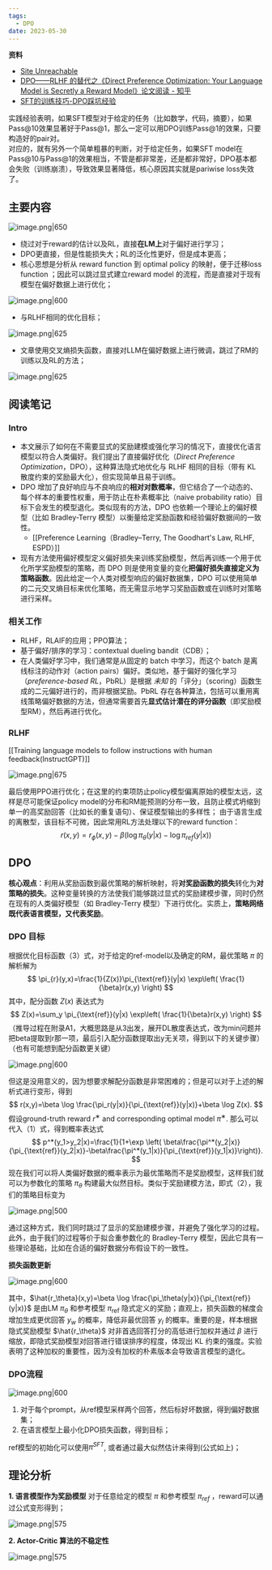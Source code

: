 ```yaml
---
tags:
  - DPO
date: 2023-05-30
---
```

**资料**
- [Site Unreachable](https://www.youtube.com/watch?v=pzh2oc6shic)
- [DPO——RLHF 的替代之《Direct Preference Optimization: Your Language Model is Secretly a Reward Model》论文阅读 - 知乎](https://zhuanlan.zhihu.com/p/634705904)
- [SFT的训练技巧-DPO踩坑经验](https://www.xiaohongshu.com/explore/6585a7130000000009022151?app_platform=ios&app_version=8.18&share_from_user_hidden=true&type=normal&xhsshare=WeixinSession&appuid=6102330b000000000101c9c0&apptime=1703299203)

实践经验表明，如果SFT模型对于给定的任务（比如数学，代码，摘要），如果Pass@10效果显著好于Pass@1，那么一定可以用DPO训练Pass@1的效果，只要构造好的pair对。  
对应的，就有另外一个简单粗暴的判断，对于给定任务，如果SFT model在Pass@10与Pass@1的效果相当，不管是都非常差，还是都非常好，DPO基本都会失败（训练崩溃），导致效果显著降低，核心原因其实就是pariwise loss失效了。

## 主要内容

![image.png|650](https://raw.githubusercontent.com/Shichun-Liu/images-on-picgo/main/pics/20231223121313.png)

- 绕过对于reward的估计以及RL，直接**在LM上**对于偏好进行学习；
- DPO更直接，但是性能损失大；RL的泛化性更好，但是成本更高；
- 核心思想是分析从 reward function 到 optimal policy 的映射，便于迁移loss function ；因此可以跳过显式建立reward model 的流程，而是直接对于现有模型在偏好数据上进行优化；

![image.png|600](https://raw.githubusercontent.com/Shichun-Liu/images-on-picgo/main/pics/20231222004946.png)

- 与RLHF相同的优化目标；

![image.png|625](https://raw.githubusercontent.com/Shichun-Liu/images-on-picgo/main/pics/20231222005251.png)

- 文章使用交叉熵损失函数，直接对LLM在偏好数据上进行微调，跳过了RM的训练以及RL的方法；

![image.png|625](https://raw.githubusercontent.com/Shichun-Liu/images-on-picgo/main/pics/20231222005500.png)

## 阅读笔记
### Intro
- 本文展示了如何在不需要显式的奖励建模或强化学习的情况下，直接优化语言模型以符合人类偏好。我们提出了直接偏好优化（_Direct Preference Optimization_，DPO），这种算法隐式地优化与 RLHF 相同的目标（带有 KL 散度约束的奖励最大化），但实现简单且易于训练。
- DPO 增加了良好响应与不良响应的**相对对数概率**，但它结合了一个动态的、每个样本的重要性权重，用于防止在朴素概率比（naive probability ratio）目标下会发生的模型退化。类似现有的方法，DPO 也依赖一个理论上的偏好模型（比如 Bradley-Terry 模型）以衡量给定奖励函数和经验偏好数据间的一致性。
	- [[Preference Learning（Bradley–Terry, The Goodhart's Law, RLHF, ESPD）]]
- 现有方法使用偏好模型定义偏好损失来训练奖励模型，然后再训练一个用于优化所学奖励模型的策略，而 DPO 则是使用变量的变化**把偏好损失直接定义为策略函数**。因此给定一个人类对模型响应的偏好数据集，DPO 可以使用简单的二元交叉熵目标来优化策略，而无需显示地学习奖励函数或在训练时对策略进行采样。

### 相关工作
- RLHF，RLAIF的应用；PPO算法；
- 基于偏好/排序的学习：contextual dueling bandit（CDB）；
- 在人类偏好学习中，我们通常是从固定的 batch 中学习，而这个 batch 是离线标注的动作对（action pairs）偏好。类似地，基于偏好的强化学习（_preference-based RL_，PbRL）是根据 _未知_ 的「评分」（scoring）函数生成的二元偏好进行的，而非根据奖励。PbRL 存在各种算法，包括可以重用离线策略偏好数据的方法，但通常需要首先**显式估计潜在的评分函数**（即奖励模型RM），然后再进行优化。

### RLHF
[[Training language models to follow instructions with human feedback(InstructGPT)]]

![image.png|675](https://raw.githubusercontent.com/Shichun-Liu/images-on-picgo/main/pics/20231223154752.png)

最后使用PPO进行优化；在这里的约束项防止policy模型偏离原始的模型太远，这样是尽可能保证policy model的分布和RM能预测的分布一致，且防止模式坍缩到单一的高奖励回答（比如长的重复语句）、保证模型输出的多样性；
由于语言生成的离散型，该目标不可微，因此常用RL方法处理以下的reward function：
$$
r(x,y)=r_\phi(x,y)-\beta(\log \pi_\theta(y|x)-\log \pi_{ref}(y|x))
$$

## DPO
**核心观点**：利用从奖励函数到最优策略的解析映射，将**对奖励函数的损失**转化为**对策略的损失**。这种变量转换的方法使我们能够跳过显式的奖励建模步骤，同时仍然在现有的人类偏好模型（如 Bradley-Terry 模型）下进行优化。实质上，**策略网络既代表语言模型，又代表奖励**。
### DPO 目标
根据优化目标函数（3）式，对于给定的ref-model以及确定的RM，最优策略 $\pi$ 的解析解为
$$
\pi_{r}(y,x)=\frac{1}{Z(x)}\pi_{\text{ref}}(y|x) \exp\left( \frac{1}{\beta}r(x,y) \right)
$$
其中，配分函数 $Z(x)$ 表达式为
$$
Z(x)=\sum_y \pi_{\text{ref}}(y|x) \exp\left( \frac{1}{\beta}r(x,y) \right)
$$
（推导过程在附录A1，大概思路是从3出发，展开DL散度表达式，改为min问题并把beta提取到r那一项，最后引入配分函数提取出y无关项，得到以下的关键步骤）（也有可能想到配分函数更关键）

![image.png|600](https://raw.githubusercontent.com/Shichun-Liu/images-on-picgo/main/pics/20231223171852.png)

但这是没用意义的，因为想要求解配分函数是非常困难的；但是可以对于上述的解析式进行变形，得到
$$
r(x,y)=\beta \log \frac{\pi_r(y|x)}{\pi_{\text{ref}}(y|x)}+\beta \log Z(x).
$$
假设ground-truth reward $r^∗$ and corresponding optimal model $π^∗$. 那么可以代入（1）式，得到概率表达式
$$
p^*(y_1>y_2|x)=\frac{1}{1+\exp \left( \beta\frac{\pi^*(y_2|x)}{\pi_{\text{ref}}(y_2|x)}-\beta\frac{\pi^*(y_1|x)}{\pi_{\text{ref}}(y_1|x)}\right)}.
$$
现在我们可以将人类偏好数据的概率表示为最优策略而不是奖励模型，这样我们就可以为参数化的策略 $\pi_\theta$ 构建最大似然目标。类似于奖励建模方法，即式（2），我们的策略目标变为

![image.png|500](https://raw.githubusercontent.com/Shichun-Liu/images-on-picgo/main/pics/20231223192151.png)

通过这种方式，我们同时跳过了显示的奖励建模步骤，并避免了强化学习的过程。此外，由于我们的过程等价于拟合重参数化的 Bradley-Terry 模型，因此它具有一些理论基础，比如在合适的偏好数据分布假设下的一致性。

**损失函数更新**

![image.png|600](https://raw.githubusercontent.com/Shichun-Liu/images-on-picgo/main/pics/20231223192522.png)

其中，$\hat{r_\theta}(x,y)=\beta \log \frac{\pi_\theta(y|x)}{\pi_{\text{ref}}(y|x)}$ 是由LM $\pi_\theta$ 和参考模型 $\pi_{\text{ref}}$ 隐式定义的奖励；直观上，损失函数的梯度会增加生成更优回答 $y_w$ 的概率，降低非最优回答 $y_l$ 的概率。重要的是，样本根据隐式奖励模型 $\hat{r_\theta}$ 对非首选回答打分的高低进行加权并通过 $\beta$ 进行缩放，即隐式奖励模型对回答进行错误排序的程度，体现出 KL 约束的强度。实验表明了这种加权的重要性，因为没有加权的朴素版本会导致语言模型的退化。


### DPO流程

![image.png|600](https://raw.githubusercontent.com/Shichun-Liu/images-on-picgo/main/pics/20231223193127.png)

1. 对于每个prompt，从ref模型采样两个回答，然后标好坏数据，得到偏好数据集；
2. 在语言模型上最小化DPO损失函数，得到目标；

ref模型的初始化可以使用$\pi^{SFT}$, 或者通过最大似然估计来得到(公式如上)；

## 理论分析
**1. 语言模型作为奖励模型**
对于任意给定的模型 $\pi$ 和参考模型 $\pi_{ref}$ ，reward可以通过公式变形得到；

![image.png|575](https://raw.githubusercontent.com/Shichun-Liu/images-on-picgo/main/pics/20231223201117.png)

**2. Actor-Critic 算法的不稳定性**

![image.png|575](https://raw.githubusercontent.com/Shichun-Liu/images-on-picgo/main/pics/20231223201624.png)



